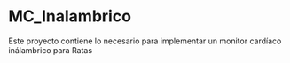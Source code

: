 # MC_Inalambrico
Este proyecto contiene lo necesario para implementar un monitor cardíaco inálambrico para Ratas
